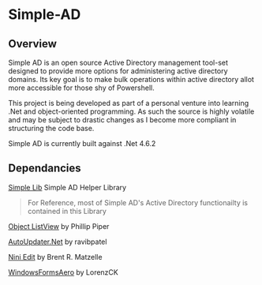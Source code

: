 # Simple-AD

## Overview

Simple AD is an open source Active Directory management tool-set designed to provide more options for administering active directory domains. Its key goal is to make bulk operations within active directory allot more accessible for those shy of Powershell.

This project is being developed as part of a personal venture into learning .Net and object-oriented programming. As such the source is highly volatile and may be subject to drastic changes as I become more compliant in structuring the code base.

Simple AD is currently built against .Net 4.6.2

## Dependancies

[Simple Lib](https://github.com/JoelCrosby/Simple-Lib) Simple AD Helper Library
> For Reference, most of Simple AD's Active Directory functionailty is contained in this Library


[Object ListView](http://objectlistview.sourceforge.net/cs/index.html) by Phillip Piper

[AutoUpdater.Net](https://github.com/ravibpatel/AutoUpdater.NET) by ravibpatel

[Nini Edit](http://nini.sourceforge.net/index.php) by Brent R. Matzelle

[WindowsFormsAero](https://github.com/LorenzCK/WindowsFormsAero) by LorenzCK

